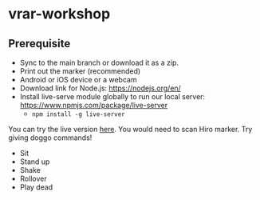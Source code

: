 # vrar-workshop

## Prerequisite 
* Sync to the main branch or download it as a zip.
* Print out the marker (recommended)
* Android or iOS device or a webcam
* Download link for Node.js: https://nodejs.org/en/
* Install live-serve module globally to run our local server: https://www.npmjs.com/package/live-server
  * `npm install -g live-server`


You can try the live version [here](https://adityadutta.github.io/vrar-workshop/). You would need to scan Hiro marker.
Try giving doggo commands!
* Sit
* Stand up
* Shake
* Rollover
* Play dead

